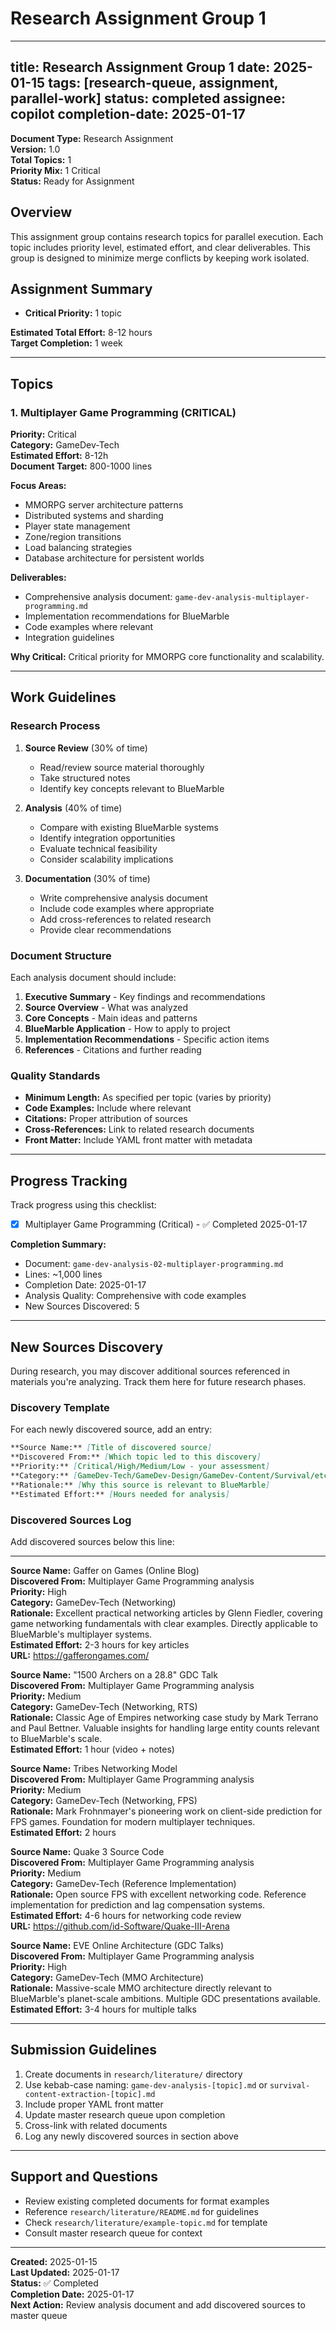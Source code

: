 # Research Assignment Group 1

---
title: Research Assignment Group 1
date: 2025-01-15
tags: [research-queue, assignment, parallel-work]
status: completed
assignee: copilot
completion-date: 2025-01-17
---

**Document Type:** Research Assignment  
**Version:** 1.0  
**Total Topics:** 1  
**Priority Mix:** 1 Critical  
**Status:** Ready for Assignment

## Overview

This assignment group contains research topics for parallel execution. Each topic includes priority level, estimated effort, and clear deliverables. This group is designed to minimize merge conflicts by keeping work isolated.

## Assignment Summary

- **Critical Priority:** 1 topic

**Estimated Total Effort:** 8-12 hours  
**Target Completion:** 1 week

---

## Topics

### 1. Multiplayer Game Programming (CRITICAL)

**Priority:** Critical  
**Category:** GameDev-Tech  
**Estimated Effort:** 8-12h  
**Document Target:** 800-1000 lines

**Focus Areas:**
- MMORPG server architecture patterns
- Distributed systems and sharding
- Player state management
- Zone/region transitions
- Load balancing strategies
- Database architecture for persistent worlds

**Deliverables:**
- Comprehensive analysis document: `game-dev-analysis-multiplayer-programming.md`
- Implementation recommendations for BlueMarble
- Code examples where relevant
- Integration guidelines

**Why Critical:**
Critical priority for MMORPG core functionality and scalability.

---

## Work Guidelines

### Research Process

1. **Source Review** (30% of time)
   - Read/review source material thoroughly
   - Take structured notes
   - Identify key concepts relevant to BlueMarble

2. **Analysis** (40% of time)
   - Compare with existing BlueMarble systems
   - Identify integration opportunities
   - Evaluate technical feasibility
   - Consider scalability implications

3. **Documentation** (30% of time)
   - Write comprehensive analysis document
   - Include code examples where appropriate
   - Add cross-references to related research
   - Provide clear recommendations

### Document Structure

Each analysis document should include:

1. **Executive Summary** - Key findings and recommendations
2. **Source Overview** - What was analyzed
3. **Core Concepts** - Main ideas and patterns
4. **BlueMarble Application** - How to apply to project
5. **Implementation Recommendations** - Specific action items
6. **References** - Citations and further reading

### Quality Standards

- **Minimum Length:** As specified per topic (varies by priority)
- **Code Examples:** Include where relevant
- **Citations:** Proper attribution of sources
- **Cross-References:** Link to related research documents
- **Front Matter:** Include YAML front matter with metadata

---

## Progress Tracking

Track progress using this checklist:

- [x] Multiplayer Game Programming (Critical) - ✅ Completed 2025-01-17

**Completion Summary:**
- Document: `game-dev-analysis-02-multiplayer-programming.md`
- Lines: ~1,000 lines
- Completion Date: 2025-01-17
- Analysis Quality: Comprehensive with code examples
- New Sources Discovered: 5

---

## New Sources Discovery

During research, you may discover additional sources referenced in materials you're analyzing. Track them here for future research phases.

### Discovery Template

For each newly discovered source, add an entry:

```markdown
**Source Name:** [Title of discovered source]
**Discovered From:** [Which topic led to this discovery]
**Priority:** [Critical/High/Medium/Low - your assessment]
**Category:** [GameDev-Tech/GameDev-Design/GameDev-Content/Survival/etc.]
**Rationale:** [Why this source is relevant to BlueMarble]
**Estimated Effort:** [Hours needed for analysis]
```

### Discovered Sources Log

Add discovered sources below this line:

---

**Source Name:** Gaffer on Games (Online Blog)  
**Discovered From:** Multiplayer Game Programming analysis  
**Priority:** High  
**Category:** GameDev-Tech (Networking)  
**Rationale:** Excellent practical networking articles by Glenn Fiedler, covering game networking fundamentals with clear examples. Directly applicable to BlueMarble's multiplayer systems.  
**Estimated Effort:** 2-3 hours for key articles  
**URL:** https://gafferongames.com/

**Source Name:** "1500 Archers on a 28.8" GDC Talk  
**Discovered From:** Multiplayer Game Programming analysis  
**Priority:** Medium  
**Category:** GameDev-Tech (Networking, RTS)  
**Rationale:** Classic Age of Empires networking case study by Mark Terrano and Paul Bettner. Valuable insights for handling large entity counts relevant to BlueMarble's scale.  
**Estimated Effort:** 1 hour (video + notes)

**Source Name:** Tribes Networking Model  
**Discovered From:** Multiplayer Game Programming analysis  
**Priority:** Medium  
**Category:** GameDev-Tech (Networking, FPS)  
**Rationale:** Mark Frohnmayer's pioneering work on client-side prediction for FPS games. Foundation for modern multiplayer techniques.  
**Estimated Effort:** 2 hours

**Source Name:** Quake 3 Source Code  
**Discovered From:** Multiplayer Game Programming analysis  
**Priority:** Medium  
**Category:** GameDev-Tech (Reference Implementation)  
**Rationale:** Open source FPS with excellent networking code. Reference implementation for prediction and lag compensation systems.  
**Estimated Effort:** 4-6 hours for networking code review  
**URL:** https://github.com/id-Software/Quake-III-Arena

**Source Name:** EVE Online Architecture (GDC Talks)  
**Discovered From:** Multiplayer Game Programming analysis  
**Priority:** High  
**Category:** GameDev-Tech (MMO Architecture)  
**Rationale:** Massive-scale MMO architecture directly relevant to BlueMarble's planet-scale ambitions. Multiple GDC presentations available.  
**Estimated Effort:** 3-4 hours for multiple talks

---

## Submission Guidelines

1. Create documents in `research/literature/` directory
2. Use kebab-case naming: `game-dev-analysis-[topic].md` or `survival-content-extraction-[topic].md`
3. Include proper YAML front matter
4. Update master research queue upon completion
5. Cross-link with related documents
6. Log any newly discovered sources in section above

---

## Support and Questions

- Review existing completed documents for format examples
- Reference `research/literature/README.md` for guidelines
- Check `research/literature/example-topic.md` for template
- Consult master research queue for context

---

**Created:** 2025-01-15  
**Last Updated:** 2025-01-17  
**Status:** ✅ Completed  
**Completion Date:** 2025-01-17  
**Next Action:** Review analysis document and add discovered sources to master queue
